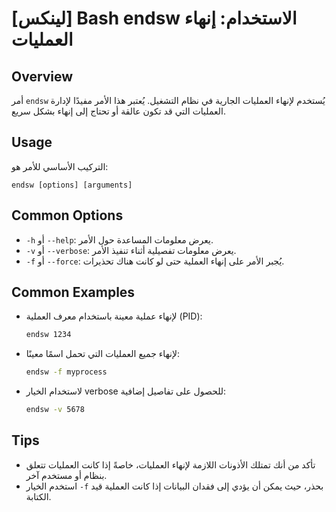 # [لينكس] Bash endsw الاستخدام: إنهاء العمليات

## Overview
أمر `endsw` يُستخدم لإنهاء العمليات الجارية في نظام التشغيل. يُعتبر هذا الأمر مفيدًا لإدارة العمليات التي قد تكون عالقة أو تحتاج إلى إنهاء بشكل سريع.

## Usage
التركيب الأساسي للأمر هو:
```
endsw [options] [arguments]
```

## Common Options
- `-h` أو `--help`: يعرض معلومات المساعدة حول الأمر.
- `-v` أو `--verbose`: يعرض معلومات تفصيلية أثناء تنفيذ الأمر.
- `-f` أو `--force`: يُجبر الأمر على إنهاء العملية حتى لو كانت هناك تحذيرات.

## Common Examples
- لإنهاء عملية معينة باستخدام معرف العملية (PID):
  ```bash
  endsw 1234
  ```
  
- لإنهاء جميع العمليات التي تحمل اسمًا معينًا:
  ```bash
  endsw -f myprocess
  ```

- لاستخدام الخيار verbose للحصول على تفاصيل إضافية:
  ```bash
  endsw -v 5678
  ```

## Tips
- تأكد من أنك تمتلك الأذونات اللازمة لإنهاء العمليات، خاصةً إذا كانت العمليات تتعلق بنظام أو مستخدم آخر.
- استخدم الخيار `-f` بحذر، حيث يمكن أن يؤدي إلى فقدان البيانات إذا كانت العملية قيد الكتابة.